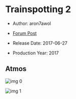 # Trainspotting 2

* Author: aron7awol

* [Forum Post](https://www.avsforum.com/threads/bass-eq-for-filtered-movies.2995212/post-59165952)

* Release Date: 2017-06-27
* Production Year: 2017

## Atmos

![img 0](https://i.imgur.com/tKJy6yG.jpg)

![img 1](https://i.imgur.com/lK83EF1.png)

